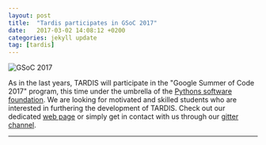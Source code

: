 ```yaml
---
layout: post
title:  "Tardis participates in GSoC 2017"
date:   2017-03-02 14:08:12 +0200
categories: jekyll update
tag: [tardis]
---
```


![GSoC 2017](https://developers.google.com/open-source/gsoc/resources/downloads/GSoC-logo-horizontal.svg)

As in the last years, TARDIS will participate in the "Google Summer of Code
2017" program, this time under the umbrella of the [Pythons software
foundation][PSF]. We are looking for motivated and skilled students who are
interested in furthering the development of TARDIS. Check out our dedicated
[web page][TardisGsoc] or simply get in contact with us through our [gitter
channel][TardisGitter].

- - - 


[PSF]: http://python-gsoc.org/
[TardisGsoc]: http://opensupernova.org/gsoc2017/doku.php
[TardisGitter]: https://gitter.im/tardis-sn/gsoc2017
